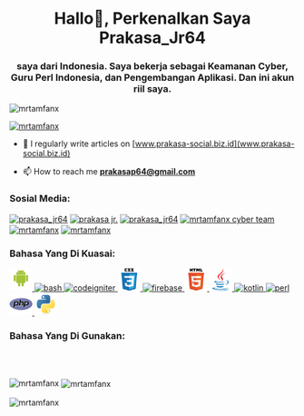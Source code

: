 

<h1 align="center">Hallo🤝, Perkenalkan Saya Prakasa_Jr64</h1>
<h3 align="center">saya dari Indonesia. Saya bekerja sebagai Keamanan Cyber, Guru Perl Indonesia, dan Pengembangan Aplikasi. Dan ini akun riil saya.</h3>

<p align="left"> <img src="https://komarev.com/ghpvc/?username=mrtamfanx&label=Profile%20views&color=0e75b6&style=flat" alt="mrtamfanx" /> </p>

<p align="left"> <a href="https://github.com/ryo-ma/github-profile-trophy"><img src="https://github-profile-trophy.vercel.app/?username=mrtamfanx" alt="mrtamfanx" /></a> </p>



- 📝 I regularly write articles on [www.prakasa-social.biz.id](www.prakasa-social.biz.id)

- 📫 How to reach me **prakasap64@gmail.com**

<h3 align="left">Sosial Media:</h3>
<p align="left">
<a href="https://stackoverflow.com/users/prakasa_jr64" target="blank"><img align="center" src="https://cdn.jsdelivr.net/npm/simple-icons@3.0.1/icons/stackoverflow.svg" alt="prakasa_jr64" height="30" width="40" /></a>
<a href="https://fb.com/prakasa jr." target="blank"><img align="center" src="https://cdn.jsdelivr.net/npm/simple-icons@3.0.1/icons/facebook.svg" alt="prakasa jr." height="30" width="40" /></a>
<a href="https://instagram.com/prakasa_jr64" target="blank"><img align="center" src="https://cdn.jsdelivr.net/npm/simple-icons@3.0.1/icons/instagram.svg" alt="prakasa_jr64" height="30" width="40" /></a>
<a href="https://www.youtube.com/c/mrtamfanx cyber team" target="blank"><img align="center" src="https://cdn.jsdelivr.net/npm/simple-icons@3.0.1/icons/youtube.svg" alt="mrtamfanx cyber team" height="30" width="40" /></a>
<a href="https://www.hackerrank.com/mrtamfanx" target="blank"><img align="center" src="https://cdn.jsdelivr.net/npm/simple-icons@3.0.1/icons/hackerrank.svg" alt="mrtamfanx" height="30" width="40" /></a>
<a href="https://www.topcoder.com/members/mrtamfanx" target="blank"><img align="center" src="https://cdn.jsdelivr.net/npm/simple-icons@3.0.1/icons/topcoder.svg" alt="mrtamfanx" height="30" width="40" /></a>
</p>

<h3 align="left">Bahasa Yang Di Kuasai:</h3>
<p align="left"> <a href="https://developer.android.com" target="_blank"> <img src="https://raw.githubusercontent.com/devicons/devicon/master/icons/android/android-original-wordmark.svg" alt="android" width="40" height="40"/> </a> <a href="https://www.gnu.org/software/bash/" target="_blank"> <img src="https://www.vectorlogo.zone/logos/gnu_bash/gnu_bash-icon.svg" alt="bash" width="40" height="40"/> </a> <a href="https://codeigniter.com" target="_blank"> <img src="https://cdn.worldvectorlogo.com/logos/codeigniter.svg" alt="codeigniter" width="40" height="40"/> </a> <a href="https://www.w3schools.com/css/" target="_blank"> <img src="https://raw.githubusercontent.com/devicons/devicon/master/icons/css3/css3-original-wordmark.svg" alt="css3" width="40" height="40"/> </a> <a href="https://firebase.google.com/" target="_blank"> <img src="https://www.vectorlogo.zone/logos/firebase/firebase-icon.svg" alt="firebase" width="40" height="40"/> </a> <a href="https://www.w3.org/html/" target="_blank"> <img src="https://raw.githubusercontent.com/devicons/devicon/master/icons/html5/html5-original-wordmark.svg" alt="html5" width="40" height="40"/> </a> <a href="https://www.java.com" target="_blank"> <img src="https://raw.githubusercontent.com/devicons/devicon/master/icons/java/java-original.svg" alt="java" width="40" height="40"/> </a> <a href="https://kotlinlang.org" target="_blank"> <img src="https://www.vectorlogo.zone/logos/kotlinlang/kotlinlang-icon.svg" alt="kotlin" width="40" height="40"/> </a> <a href="https://www.perl.org/" target="_blank"> <img src="https://api.iconify.design/logos-perl.svg" alt="perl" width="40" height="40"/> </a> <a href="https://www.php.net" target="_blank"> <img src="https://raw.githubusercontent.com/devicons/devicon/master/icons/php/php-original.svg" alt="php" width="40" height="40"/> </a> <a href="https://www.python.org" target="_blank"> <img src="https://raw.githubusercontent.com/devicons/devicon/master/icons/python/python-original.svg" alt="python" width="40" height="40"/> </a> </p>

<h3 align="left">Bahasa Yang Di Gunakan:</h3>
<br><br>

<p><img align="left" src="https://github-readme-stats.vercel.app/api/top-langs?username=mrtamfanx&show_icons=true&locale=en&layout=compact" alt="mrtamfanx" /></p>

<p>&nbsp;<img align="center" src="https://github-readme-stats.vercel.app/api?username=mrtamfanx&show_icons=true&locale=en" alt="mrtamfanx" /></p>

<p><img align="center" src="https://github-readme-streak-stats.herokuapp.com/?user=mrtamfanx&" alt="mrtamfanx" /></p>
